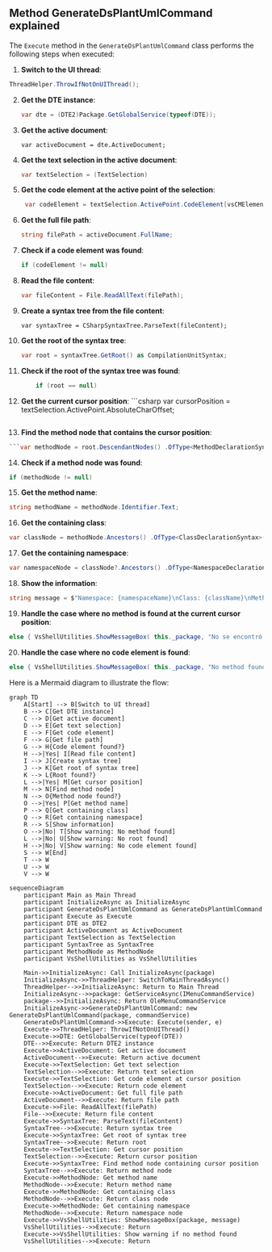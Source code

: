 ﻿## Method GenerateDsPlantUmlCommand explained
The `Execute` method in the `GenerateDsPlantUmlCommand` class performs the following steps when executed:

1. **Switch to the UI thread**:
 ```csharp
 ThreadHelper.ThrowIfNotOnUIThread();
 ```

2. **Get the DTE instance**:
   
   ```csharp
   var dte = (DTE2)Package.GetGlobalService(typeof(DTE));
   ```

3. **Get the active document**:
   ```charp
   var activeDocument = dte.ActiveDocument;
   ```

4. **Get the text selection in the active document**:
   
   ```csharp
   var textSelection = (TextSelection)
   ```
   
   
5. **Get the code element at the active point of the selection**:
   
   ```csharp
	var codeElement = textSelection.ActivePoint.CodeElement[vsCMElement.vsCMElementFunction];
   ```   
   
6. **Get the full file path**:
   
   ```csharp
   string filePath = activeDocument.FullName;
   ```
   
7. **Check if a code element was found**:
   
   ```csharp
   if (codeElement != null)
   ```
   
8. **Read the file content**:
   
   ```csharp
   var fileContent = File.ReadAllText(filePath);
   ```

9. **Create a syntax tree from the file content**:
   
   ```csahrp
   var syntaxTree = CSharpSyntaxTree.ParseText(fileContent);
   ```

10. **Get the root of the syntax tree**:
    
	   ```csharp
	   var root = syntaxTree.GetRoot() as CompilationUnitSyntax;
	   ```
11. **Check if the root of the syntax tree was found**:
    ```csharp
		if (root == null) 

12. **Get the current cursor position**:
   		```csharp
	 var cursorPosition = textSelection.ActivePoint.AbsoluteCharOffset;
	 ```
	
13. **Find the method node that contains the cursor position**:
    
   ```csharp
   ```var methodNode = root.DescendantNodes() .OfType<MethodDeclarationSyntax>() .FirstOrDefault(m => m.Span.Contains(cursorPosition));
   ```		

14. **Check if a method node was found**:
    
   ```csharp
   if (methodNode != null)
   ```
   
15. **Get the method name**:
    
   ```csharp
   string methodName = methodNode.Identifier.Text;
   `````

16. **Get the containing class**:
    
   ```csharp
   var classNode = methodNode.Ancestors() .OfType<ClassDeclarationSyntax>() .FirstOrDefault(); string className = classNode?.Identifier.Text;
   ```
   
17. **Get the containing namespace**:
    
   ```csharp
   var namespaceNode = classNode?.Ancestors() .OfType<NamespaceDeclarationSyntax>
   ```
   
18. **Show the information**:
    
   ```csharp
   string message = $"Namespace: {namespaceName}\nClass: {className}\nMethod: {methodName}\nFile Path: {filePath}"; VsShellUtilities.ShowMessageBox( this._package, message, "Información del Método Actual", OLEMSGICON.OLEMSGICON_INFO, OLEMSGBUTTON.OLEMSGBUTTON_OK, OLEMSGDEFBUTTON.OLEMSGDEFBUTTON_FIRST);
   ```
   
19. **Handle the case where no method is found at the current cursor position**:
    
   
   ```csharp
   else { VsShellUtilities.ShowMessageBox( this._package, "No se encontró un método en la posición actual del cursor.", "Información del Método Actual", OLEMSGICON.OLEMSGICON_WARNING, OLEMSGBUTTON.OLEMSGBUTTON_OK, OLEMSGDEFBUTTON.OLEMSGDEFBUTTON_FIRST); }

   ```
20. **Handle the case where no code element is found**:
    
   ```csharp
   else { VsShellUtilities.ShowMessageBox( this._package, "No method found at the current cursor position.", "Method Name", OLEMSGICON.OLEMSGICON_WARNING, OLEMSGBUTTON.OLEMSGBUTTON_OK, OLEMSGDEFBUTTON.OLEMSGDEFBUTTON_FIRST); }
   ```
   
Here is a Mermaid diagram to illustrate the flow:

```mermaid
graph TD
    A[Start] --> B[Switch to UI thread]
    B --> C[Get DTE instance]
    C --> D[Get active document]
    D --> E[Get text selection]
    E --> F[Get code element]
    F --> G[Get file path]
    G --> H{Code element found?}
    H -->|Yes| I[Read file content]
    I --> J[Create syntax tree]
    J --> K[Get root of syntax tree]
    K --> L{Root found?}
    L -->|Yes| M[Get cursor position]
    M --> N[Find method node]
    N --> O{Method node found?}
    O -->|Yes| P[Get method name]
    P --> Q[Get containing class]
    Q --> R[Get containing namespace]
    R --> S[Show information]
    O -->|No| T[Show warning: No method found]
    L -->|No| U[Show warning: No root found]
    H -->|No| V[Show warning: No code element found]
    S --> W[End]
    T --> W
    U --> W
    V --> W
```

```mermaid
sequenceDiagram
    participant Main as Main Thread
    participant InitializeAsync as InitializeAsync
    participant GenerateDsPlantUmlCommand as GenerateDsPlantUmlCommand
    participant Execute as Execute
    participant DTE as DTE2
    participant ActiveDocument as ActiveDocument
    participant TextSelection as TextSelection
    participant SyntaxTree as SyntaxTree
    participant MethodNode as MethodNode
    participant VsShellUtilities as VsShellUtilities

    Main->>InitializeAsync: Call InitializeAsync(package)
    InitializeAsync->>ThreadHelper: SwitchToMainThreadAsync()
    ThreadHelper-->>InitializeAsync: Return to Main Thread
    InitializeAsync-->>package: GetServiceAsync(IMenuCommandService)
    package-->>InitializeAsync: Return OleMenuCommandService
    InitializeAsync->>GenerateDsPlantUmlCommand: new GenerateDsPlantUmlCommand(package, commandService)
    GenerateDsPlantUmlCommand->>Execute: Execute(sender, e)
    Execute->>ThreadHelper: ThrowIfNotOnUIThread()
    Execute->>DTE: GetGlobalService(typeof(DTE))
    DTE-->>Execute: Return DTE2 instance
    Execute->>ActiveDocument: Get active document
    ActiveDocument-->>Execute: Return active document
    Execute->>TextSelection: Get text selection
    TextSelection-->>Execute: Return text selection
    Execute->>TextSelection: Get code element at cursor position
    TextSelection-->>Execute: Return code element
    Execute->>ActiveDocument: Get full file path
    ActiveDocument-->>Execute: Return file path
    Execute->>File: ReadAllText(filePath)
    File-->>Execute: Return file content
    Execute->>SyntaxTree: ParseText(fileContent)
    SyntaxTree-->>Execute: Return syntax tree
    Execute->>SyntaxTree: Get root of syntax tree
    SyntaxTree-->>Execute: Return root
    Execute->>TextSelection: Get cursor position
    TextSelection-->>Execute: Return cursor position
    Execute->>SyntaxTree: Find method node containing cursor position
    SyntaxTree-->>Execute: Return method node
    Execute->>MethodNode: Get method name
    MethodNode-->>Execute: Return method name
    Execute->>MethodNode: Get containing class
    MethodNode-->>Execute: Return class node
    Execute->>MethodNode: Get containing namespace
    MethodNode-->>Execute: Return namespace node
    Execute->>VsShellUtilities: ShowMessageBox(package, message)
    VsShellUtilities-->>Execute: Return
    Execute->>VsShellUtilities: Show warning if no method found
    VsShellUtilities-->>Execute: Return

```